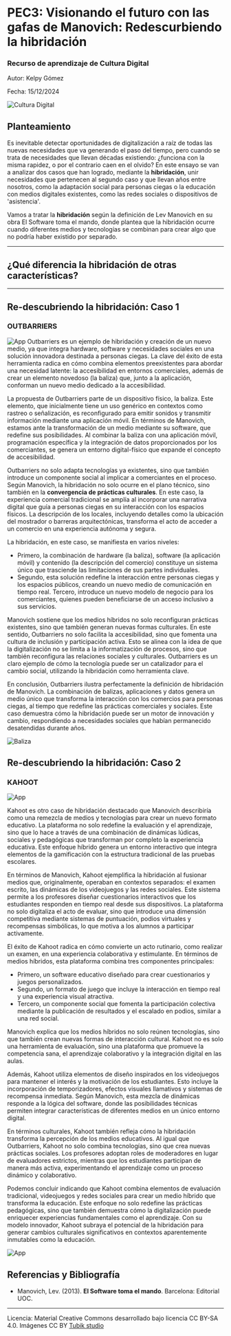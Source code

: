 # PEC3: Visionando el futuro con las gafas de Manovich: Redescurbiendo la hibridación

### Recurso de aprendizaje de Cultura Digital 


Autor: Kelpy Gómez


Fecha: 15/12/2024

![Cultura Digital](https://img.freepik.com/vector-gratis/concepto-landing-page-videoconferencia_52683-19459.jpg?t=st=1734539872~exp=1734543472~hmac=e3e89d260d97bc7ccf78db862c3398aefcda40be7f709842aa415051e4a361ad&w=740) 



## Planteamiento


Es inevitable detectar oportunidades de digitalización a raíz de todas las nuevas necesidades que va generando el paso del tiempo, pero cuando se trata de necesidades que llevan décadas existiendo: ¿funciona con la misma rapidez, o por el contrario caen en el olvido?
En este ensayo se van a analizar dos casos que han logrado, mediante la **hibridación**, unir necesidades que pertenecen al segundo caso y que llevan años entre nosotros, como la adaptación social para personas ciegas o la educación con medios digitales existentes, como las redes sociales o dispositivos de 'asistencia'.

Vamos a tratar la **hibridación** según la definición de Lev Manovich en su obra El Software toma el mando, donde plantea que la hibridación ocurre cuando diferentes medios y tecnologías se combinan para crear algo que no podría haber existido por separado.
___
## ¿Qué diferencia la hibridación de otras características?

___
## Re-descubriendo la hibridación: Caso 1
### OUTBARRIERS
![App](https://outbarriers.com/static/img/outbarriers-app-mockup-vertical.jpg)
Outbarriers es un ejemplo de hibridación y creación de un nuevo medio, ya que integra hardware, software y necesidades sociales en una solución innovadora destinada a personas ciegas. La clave del éxito de esta herramienta radica en cómo combina elementos preexistentes para abordar una necesidad latente: la accesibilidad en entornos comerciales, además de crear un elemento novedoso (la baliza) que, junto a la aplicación, conforman un nuevo medio dedicado a la accesibilidad.

La propuesta de Outbarriers parte de un dispositivo físico, la baliza. Este elemento, que inicialmente tiene un uso genérico en contextos como rastreo o señalización, es reconfigurado para emitir sonidos y transmitir información mediante una aplicación móvil. En términos de Manovich, estamos ante la transformación de un medio mediante su software, que redefine sus posibilidades. Al combinar la baliza con una aplicación móvil, programación específica y la integración de datos proporcionados por los comerciantes, se genera un entorno digital-físico que expande el concepto de accesibilidad.

Outbarriers no solo adapta tecnologías ya existentes, sino que también introduce un componente social al implicar a comerciantes en el proceso. Según Manovich, la hibridación no solo ocurre en el plano técnico, sino también en la **convergencia de prácticas culturales**. En este caso, la experiencia comercial tradicional se amplía al incorporar una narrativa digital que guía a personas ciegas en su interacción con los espacios físicos. La descripción de los locales, incluyendo detalles como la ubicación del mostrador o barreras arquitectónicas, transforma el acto de acceder a un comercio en una experiencia autónoma y segura.

La hibridación, en este caso, se manifiesta en varios niveles:
- Primero, la combinación de hardware (la baliza), software (la aplicación móvil) y contenido (la descripción del comercio) constituye un sistema único que trasciende las limitaciones de sus partes individuales.
- Segundo, esta solución redefine la interacción entre personas ciegas y los espacios públicos, creando un nuevo medio de comunicación en tiempo real. Tercero, introduce un nuevo modelo de negocio para los comerciantes, quienes pueden beneficiarse de un acceso inclusivo a sus servicios.

Manovich sostiene que los medios híbridos no solo reconfiguran prácticas existentes, sino que también generan nuevas formas culturales. En este sentido, Outbarriers no solo facilita la accesibilidad, sino que fomenta una cultura de inclusión y participación activa. Esto se alinea con la idea de que la digitalización no se limita a la informatización de procesos, sino que también reconfigura las relaciones sociales y culturales. Outbarriers es un claro ejemplo de cómo la tecnología puede ser un catalizador para el cambio social, utilizando la hibridación como herramienta clave.

En conclusión, Outbarriers ilustra perfectamente la definición de hibridación de Manovich. La combinación de balizas, aplicaciones y datos genera un medio único que transforma la interacción con los comercios para personas ciegas, al tiempo que redefine las prácticas comerciales y sociales. Este caso demuestra cómo la hibridación puede ser un motor de innovación y cambio, respondiendo a necesidades sociales que habían permanecido desatendidas durante años.

  
![Baliza](https://outbarriers.com/static/lp/img/beacon-shop-detail-black-200-3.jpg)


## Re-descubriendo la hibridación: Caso 2
### KAHOOT
![App](https://www.educaciontrespuntocero.com/wp-content/uploads/2017/02/kahoot-en-clase-860x484.jpg.webp)

Kahoot es otro caso de hibridación destacado que Manovich describiría como una remezcla de medios y tecnologías para crear un nuevo formato educativo. La plataforma no solo redefine la evaluación y el aprendizaje, sino que lo hace a través de una combinación de dinámicas lúdicas, sociales y pedagógicas que transforman por completo la experiencia educativa. Este enfoque híbrido genera un entorno interactivo que integra elementos de la gamificación con la estructura tradicional de las pruebas escolares.

En términos de Manovich, Kahoot ejemplifica la hibridación al fusionar medios que, originalmente, operaban en contextos separados: el examen escrito, las dinámicas de los videojuegos y las redes sociales. Este sistema permite a los profesores diseñar cuestionarios interactivos que los estudiantes responden en tiempo real desde sus dispositivos. La plataforma no solo digitaliza el acto de evaluar, sino que introduce una dimensión competitiva mediante sistemas de puntuación, podios virtuales y recompensas simbólicas, lo que motiva a los alumnos a participar activamente.

El éxito de Kahoot radica en cómo convierte un acto rutinario, como realizar un examen, en una experiencia colaborativa y estimulante. En términos de medios híbridos, esta plataforma combina tres componentes principales:
- Primero, un software educativo diseñado para crear cuestionarios y juegos personalizados.
- Segundo, un formato de juego que incluye la interacción en tiempo real y una experiencia visual atractiva.
- Tercero, un componente social que fomenta la participación colectiva mediante la publicación de resultados y el escalado en podios, similar a una red social.

Manovich explica que los medios híbridos no solo reúnen tecnologías, sino que también crean nuevas formas de interacción cultural. Kahoot no es solo una herramienta de evaluación, sino una plataforma que promueve la competencia sana, el aprendizaje colaborativo y la integración digital en las aulas.

Además, Kahoot utiliza elementos de diseño inspirados en los videojuegos para mantener el interés y la motivación de los estudiantes. Esto incluye la incorporación de temporizadores, efectos visuales llamativos y sistemas de recompensa inmediata. Según Manovich, esta mezcla de dinámicas responde a la lógica del software, donde las posibilidades técnicas permiten integrar características de diferentes medios en un único entorno digital.

En términos culturales, Kahoot también refleja cómo la hibridación transforma la percepción de los medios educativos. Al igual que Outbarriers, Kahoot no solo combina tecnologías, sino que crea nuevas prácticas sociales. Los profesores adoptan roles de moderadores en lugar de evaluadores estrictos, mientras que los estudiantes participan de manera más activa, experimentando el aprendizaje como un proceso dinámico y colaborativo.

Podemos concluir indicando que Kahoot combina elementos de evaluación tradicional, videojuegos y redes sociales para crear un medio híbrido que transforma la educación. Este enfoque no solo redefine las prácticas pedagógicas, sino que también demuestra cómo la digitalización puede enriquecer experiencias fundamentales como el aprendizaje. Con su modelo innovador, Kahoot subraya el potencial de la hibridación para generar cambios culturales significativos en contextos aparentemente inmutables como la educación.

![App](https://static.wikia.nocookie.net/kahoot/images/4/44/Podium.png/revision/latest/scale-to-width-down/1000?cb=20240223115305)

## Referencias y Bibliografía

* Manovich, Lev. (2013). **El Software toma el mando**. Barcelona: Editorial UOC. 


----

Licencia: Material Creative Commons desarrollado bajo licencia CC BY-SA 4.0. Imágenes CC BY [Tubik studio](https://blog.tubikstudio.com/how-to-create-original-flat-illustrations-designers-tips/) 
